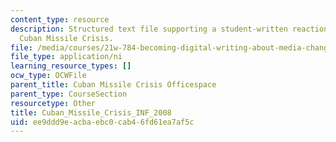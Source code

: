 ```yaml
---
content_type: resource
description: Structured text file supporting a student-written reaction paper on the
  Cuban Missile Crisis.
file: /media/courses/21w-784-becoming-digital-writing-about-media-change-fall-2009/ee9ddd9eacbaebc0cab46fd61ea7af5c_Cuban_Missile_Crisis_INF_2008.ni.ni
file_type: application/ni
learning_resource_types: []
ocw_type: OCWFile
parent_title: Cuban Missile Crisis Officespace
parent_type: CourseSection
resourcetype: Other
title: Cuban_Missile_Crisis_INF_2008
uid: ee9ddd9e-acba-ebc0-cab4-6fd61ea7af5c
---
```


